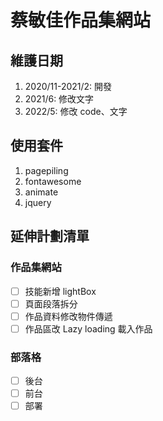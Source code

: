 # 蔡敏佳作品集網站

## 維護日期

1. 2020/11-2021/2: 開發
2. 2021/6: 修改文字
3. 2022/5: 修改 code、文字

## 使用套件

1. pagepiling
2. fontawesome
3. animate
4. jquery

## 延伸計劃清單

### 作品集網站

- [ ] 技能新增 lightBox
- [ ] 頁面段落拆分
- [ ] 作品資料修改物件傳遞
- [ ] 作品區改 Lazy loading 載入作品

### 部落格

- [ ] 後台
- [ ] 前台
- [ ] 部署
